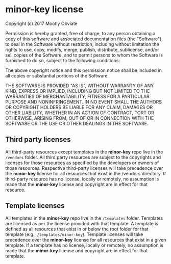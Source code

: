 # minor-key license

Copyright (c) 2017 Mootly Obviate

Permission is hereby granted, free of charge, to any person obtaining a copy
of this software and associated documentation files (the "Software"), to deal
in the Software without restriction, including without limitation the rights
to use, copy, modify, merge, publish, distribute, sublicense, and/or sell
copies of the Software, and to permit persons to whom the Software is
furnished to do so, subject to the following conditions:

The above copyright notice and this permission notice shall be included in all
copies or substantial portions of the Software.

THE SOFTWARE IS PROVIDED "AS IS", WITHOUT WARRANTY OF ANY KIND, EXPRESS OR
IMPLIED, INCLUDING BUT NOT LIMITED TO THE WARRANTIES OF MERCHANTABILITY,
FITNESS FOR A PARTICULAR PURPOSE AND NONINFRINGEMENT. IN NO EVENT SHALL THE
AUTHORS OR COPYRIGHT HOLDERS BE LIABLE FOR ANY CLAIM, DAMAGES OR OTHER
LIABILITY, WHETHER IN AN ACTION OF CONTRACT, TORT OR OTHERWISE, ARISING FROM,
OUT OF OR IN CONNECTION WITH THE SOFTWARE OR THE USE OR OTHER DEALINGS IN THE
SOFTWARE.

## Third party licenses

All third-party resources except templates in the **minor-key** repo live in the `/vendors` folder. All third party resources are subject to the copyrights and licenses for those resources as specified by the developers or owners of those resources. Respective third-party licenses will take precedence over the **minor-key** license for all resources that exist in the /vendors directory. If third-party resource has no license, locally or remotely, no assumption is made that the **minor-key** license and copyright are in effect for that resource.

## Template licenses

All templates in  the **minor-key** repo live in the `/templates` folder. Templates are licensed as per the license provided with that template. A template is defined as all resources that exist in or below the root folder for that template (e.g., `/templates/minor-key`). Template licenses will take precedence over the **minor-key** license for all resources that exist in a given template. If a template has no license, locally or remotely, no assumption is made that the **minor-key** license and copyright are in effect for that template.
